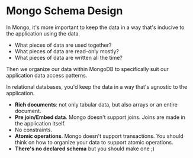 # Mongo Schema Design

In Mongo, it's more important to keep the data in a way that's inducive to the application using the data.

* What pieces of data are used together?
* What pieces of data are read-only mostly?
* What pieces of data are written all the time?

Then we organize our data within MongoDB to specifically suit our application data access patterns.

In relational databases, you'd keep the data in a way that's agnostic to the application.

* **Rich documents**: not only tabular data, but also arrays or an entire document.
* **Pre join/Embed data**. Mongo doesn't support joins. Joins are made in the application itself.
* No constraints. 
* **Atomic operations**. Mongo doesn't support transactions. You should think on how to organize your data to support atomic operations. 
* **There's no declared schema** but you should make one ;)
